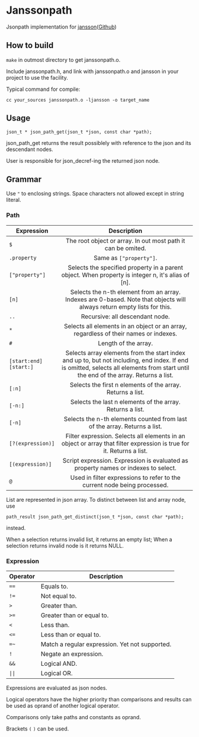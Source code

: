 # Janssonpath
Jsonpath implementation for [jansson](http://www.digip.org/jansson/)([Github](https://github.com/akheron/jansson))

## How to build

`make` in outmost directory to get janssonpath.o.

Include janssonpath.h, and link with janssonpath.o and jansson in your project to use the facility.

Typical command for compile:

`cc your_sources janssonpath.o -ljansson -o target_name`

## Usage

`json_t * json_path_get(json_t *json, const char *path);`

json_path_get returns the result possiblely with reference to the json and its descendant nodes.

User is responsible for json_decref-ing the returned json node.

## Grammar

Use `"` to enclosing strings. Space characters not allowed except in string literal.

### Path

| Expression               |                                                                                     Description                                                                                     |
| ------------------------ | :---------------------------------------------------------------------------------------------------------------------------------------------------------------------------------: |
| `$`                      |                                                             The root object or array. In out most path it can be omited.                                                             |
| `.property`              |                                                                               Same as `["property"]`.                                                                                |
| `["property"]`           |                                          Selects the specified property in a parent object. When property is integer n, it's alias of [n].                                           |
| `[n]`                    |                              Selects the n-th element from an array. Indexes are 0-based. Note that objects will always return empty lists for this.                              |
| `..`             |                 Recursive: all descendant node.                 |
| `*`                      |                                                Selects all elements in an object or an array, regardless of their names or indexes.                                                 |
| `#`                      |                                                      Length of the array.                                                       |
| `[start:end]` `[start:]` | Selects array elements from the start index and up to, but not including, end index. If end is omitted, selects all elements from start until the end of the array. Returns a list. |
| `[:n]`                   |                                                            Selects the first n elements of the array. Returns a list.                                                             |
| `[-n:]`                  |                                                             Selects the last n elements of the array. Returns a list.                                                             |
| `[-n]`                  |                                                             Selects the n-th elements counted from last of the array. Returns a list.                                                             |
| `[?(expression)]`        |                                Filter expression. Selects all elements in an object or array that filter expression is true for it. Returns a list.                                 |
| `[(expression)]`         |                                                 Script expression. Expression is evaluated as property names or indexes to select.                                                  |
| `@`                      |                                                      Used in filter expressions to refer to the current node being processed.                                                       |

List are represented in json array. To distinct between list and array node, use

`path_result json_path_get_distinct(json_t *json, const char *path);`

instead.

When a selection returns invalid list, it returns an empty list; When a selection returns invalid node is it returns NULL.

### Expression

| Operator | Description                                    |
| -------- | ---------------------------------------------- |
| `==`     | Equals to.                                     |
| `!=`     | Not equal to.                                  |
| `>`      | Greater than.                                  |
| `>=`     | Greater than or equal to.                      |
| `<`      | Less than.                                     |
| `<=`     | Less than or equal to.                         |
| `=~`     | Match a regular expression. Yet not supported. |
| `!`      | Negate an expression.                          |
| `&&`     | Logical AND.                                   |
| `\|\|`   | Logical OR.                                    |

Expressions are evaluated as json nodes.

Logical operators have the higher priority than comparisons and results can be used as oprand of another logical operator.

Comparisons only take paths and constants as oprand.

Brackets `(` `)` can be used.
